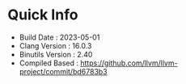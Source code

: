 # Quick Info
* Build Date : 2023-05-01
* Clang Version : 16.0.3
* Binutils Version : 2.40
* Compiled Based : https://github.com/llvm/llvm-project/commit/bd6783b3
